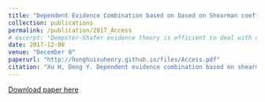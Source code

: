 ```yaml
---
title: "Dependent Evidence Combination based on based on Shearman coefficient and Pearson coefficient"
collection: publications
permalink: /publication/2017_Access
# excerpt: "Dempster–Shafer evidence theory is efficient to deal with uncertain information. One assumption of evidence theory is that the source of information should be independent when combined by Dempster’s rule for evidence combination. However, the assumption does not coincide with the reality. A lot of works are done to solve the problem about the independence. The existing method based on the statistical parameter Pearson correlation coefficient discount is one of the feasible methods. However, the Pearson correlation coefficient is only used to characterize the linear correlation between the attributes of the normal distribution. In this paper, a new method is proposed, the Pearson correlation coefficient and Shearman correlation coefficient to generate the discounting factor. Taking the parametric statistic and nonparametric statistic into consideration, the proposed method is more efficient. The experiments on wine data set are illustrated to show the efficiency of our proposed method."
date: 2017-12-08
venue: "December 8"
paperurl: "http://honghuixuhenry.github.io/files/Access.pdf"
citation: "Xu H, Deng Y. Dependent evidence combination based on shearman coefficient and pearson coefficient[J]. Ieee Access, 2017, 6: 11634-11640."
---
```


<!-- Dempster–Shafer evidence theory is efficient to deal with uncertain information. One assumption of evidence theory is that the source of information should be independent when combined by Dempster’s rule for evidence combination. However, the assumption does not coincide with the reality. A lot of works are done to solve the problem about the independence. The existing method based on the statistical parameter Pearson correlation coefficient discount is one of the feasible methods. However, the Pearson correlation coefficient is only used to characterize the linear correlation between the attributes of the normal distribution. In this paper, a new method is proposed, the Pearson correlation coefficient and Shearman correlation coefficient to generate the discounting factor. Taking the parametric statistic and nonparametric statistic into consideration, the proposed method is more efficient. The experiments on wine data set are illustrated to show the efficiency of our proposed method. -->

[Download paper here](http://honghuixuhenry.github.io/files/Access.pdf)

<!-- Recommended citation: Xu H, Deng Y. Dependent evidence combination based on shearman coefficient and pearson coefficient[J]. Ieee Access, 2017, 6: 11634-11640. -->
